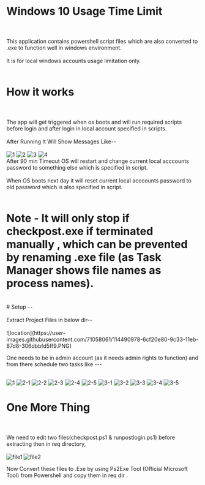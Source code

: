 # Windows 10 Usage Time Limit <br><br>

This application contains powershell script files which are also converted to .exe to function well in windows environment. <br><br>
It is for local windows accounts usage limitation only.<br><br>
# How it works<br><br>
The app will get triggered when os boots and will run required scripts before login and after login in local account specified in scripts.<br><br>
After Running It Will Show Messages Like--<br><br>
![1](https://user-images.githubusercontent.com/71058061/114491930-23a2be80-9c35-11eb-98ba-1a9a7b31146a.PNG)
![2](https://user-images.githubusercontent.com/71058061/114491936-24d3eb80-9c35-11eb-9550-a2fbaaeea3d0.PNG)
![3](https://user-images.githubusercontent.com/71058061/114491939-256c8200-9c35-11eb-89bd-a250a87bc367.PNG)
![4](https://user-images.githubusercontent.com/71058061/114491941-269daf00-9c35-11eb-8371-4755091bc92a.PNG) <br>
After 90 min Timeout OS will restart and change current local acccounts password to something else which is specified in script.<br><br>
When OS boots next day it will reset current local acccounts password to old password which is also specified in script.<br><br>

# Note - It will only stop if checkpost.exe if terminated manually , which can be prevented by renaming .exe file (as Task Manager shows file names as process names).<br>
<br>
# Setup --<br><br>
Extract Project Files in below dir--<br><br>
![location](https://user-images.githubusercontent.com/71058061/114490978-6cf20e80-9c33-11eb-87d8-306dbbfd5ff9.PNG)<br>

One needs to be in admin account (as it needs admin rights to function) and from there schedule two tasks like ---<br><br>

![1](https://user-images.githubusercontent.com/71058061/114490954-6499d380-9c33-11eb-8edf-163b94ca25ec.PNG)
![2-1](https://user-images.githubusercontent.com/71058061/114490959-66639700-9c33-11eb-82ff-a1e1d72d85a1.PNG)
![2-2](https://user-images.githubusercontent.com/71058061/114490961-66fc2d80-9c33-11eb-929e-ac9e78093ec4.PNG)
![2-3](https://user-images.githubusercontent.com/71058061/114490964-6794c400-9c33-11eb-8d10-8d768f2ff3e5.PNG)
![2-4](https://user-images.githubusercontent.com/71058061/114490967-682d5a80-9c33-11eb-8b17-0141d2ddfa85.PNG)
![2-5](https://user-images.githubusercontent.com/71058061/114490968-695e8780-9c33-11eb-8270-458306cb668e.PNG)
![3-1](https://user-images.githubusercontent.com/71058061/114490971-69f71e00-9c33-11eb-9826-50880a2d6a8a.PNG)
![3-2](https://user-images.githubusercontent.com/71058061/114490974-6b284b00-9c33-11eb-9954-1278413930c2.PNG)
![3-3](https://user-images.githubusercontent.com/71058061/114490975-6bc0e180-9c33-11eb-8f94-21222c8e70fe.PNG)
![3-4](https://user-images.githubusercontent.com/71058061/114490976-6bc0e180-9c33-11eb-8f78-31011e887978.PNG)
![3-5](https://user-images.githubusercontent.com/71058061/114490977-6c597800-9c33-11eb-85c6-eb03058ed7b6.PNG)

# One More Thing<br><br>
We need to edit two files(checkpost.ps1 & runpostlogin.ps1) before extracting then in req directory,<br><br>
![file1](https://user-images.githubusercontent.com/71058061/114493301-f277bd80-9c37-11eb-85de-2213400fd868.png)
![file2](https://user-images.githubusercontent.com/71058061/114493307-f4418100-9c37-11eb-8f1e-0b879fafc3e8.png)

Now Convert these files to .Exe by using Ps2Exe Tool (Official Microsoft Tool) from Powershell and copy them in req dir .<br><br>









